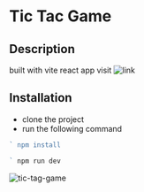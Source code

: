 # Tic Tac Game

## Description

built with vite react app
visit ![link](https://mjekott-tic-tac-game.surge.sh/)

## Installation

- clone the project
- run the following command

```javascript
` npm install

` npm run dev
```
![tic-tag-game](https://user-images.githubusercontent.com/16419577/158598314-a309fbf7-21c1-4edc-a4a8-74e987b37a74.png)
